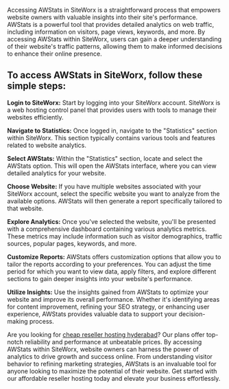 Accessing AWStats in SiteWorx is a straightforward process that empowers website owners with valuable insights into their site's performance. AWStats is a powerful tool that provides detailed analytics on web traffic, including information on visitors, page views, keywords, and more. By accessing AWStats within SiteWorx, users can gain a deeper understanding of their website's traffic patterns, allowing them to make informed decisions to enhance their online presence.

## To access AWStats in SiteWorx, follow these simple steps:

**Login to SiteWorx:** Start by logging into your SiteWorx account. SiteWorx is a web hosting control panel that provides users with tools to manage their websites efficiently.

**Navigate to Statistics:** Once logged in, navigate to the "Statistics" section within SiteWorx. This section typically contains various tools and features related to website analytics.

**Select AWStats:** Within the "Statistics" section, locate and select the AWStats option. This will open the AWStats interface, where you can view detailed analytics for your website.

**Choose Website:** If you have multiple websites associated with your SiteWorx account, select the specific website you want to analyze from the available options. AWStats will then generate a report specifically tailored to that website.

**Explore Analytics:** Once you've selected the website, you'll be presented with a comprehensive dashboard containing various analytics metrics. These metrics may include information such as visitor demographics, traffic sources, popular pages, keywords, and more.

**Customize Reports:** AWStats offers customization options that allow you to tailor the reports according to your preferences. You can adjust the time period for which you want to view data, apply filters, and explore different sections to gain deeper insights into your website's performance.

**Utilize Insights:** Use the insights gained from AWStats to optimize your website and improve its overall performance. Whether it's identifying areas for content improvement, refining your SEO strategy, or enhancing user experience, AWStats provides valuable data to support your decision-making process.

Are you looking for [cheap reseller hosting hyderabad](https://www.hostigate.com/reseller-hosting)? Our plans offer top-notch reliability and performance at unbeatable prices. By accessing AWStats within SiteWorx, website owners can harness the power of analytics to drive growth and success online. From understanding visitor behavior to refining marketing strategies, AWStats is an invaluable tool for anyone looking to maximize the potential of their website. Get started with our affordable reseller hosting today and elevate your business effortlessly.













